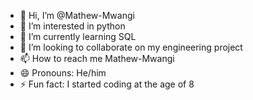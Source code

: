 - 👋 Hi, I’m @Mathew-Mwangi
- 👀 I’m interested in python
- 🌱 I’m currently learning SQL
- 💞️ I’m looking to collaborate on my engineering project
- 📫 How to reach me Mathew-Mwangi
- 😄 Pronouns: He/him
- ⚡ Fun fact: I started coding at the age of 8 

<!---
Mathew-Mwangi/Mathew-Mwangi is a ✨ special ✨ repository because its `README.md` (this file) appears on your GitHub profile.
You can click the Preview link to take a look at your changes.
--->
